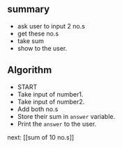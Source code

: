 ## summary
- ask user to input 2 no.s
- get these no.s 
- take sum
- show to the user.

## Algorithm
- START 
- Take input of number1.
- Take input of number2.
- Add both no.s 
- Store their sum in  `answer`  variable.
- Print the  `answer` to the user.

next: [[sum of 10 no.s]]
